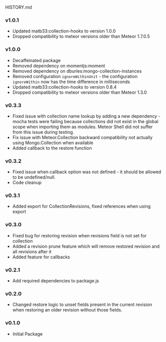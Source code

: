 HISTORY.md

### v1.0.1
 - Updated matb33:collection-hooks to version 1.0.0
 - Dropped compatibility to meteor versions older than Meteor 1.7.0.5

### v1.0.0
 - Decaffeinated package
 - Removed dependency on momentjs:moment
 - Removed dependency on dburles:mongo-collection-instances
 - Removed configuration `ignoreWithinUnit` - the configuration `ignoreWithin` now has the time difference in milliseconds
 - Updated matb33:collection-hooks to version 0.8.4
 - Dropped compatibility to meteor versions older than Meteor 1.3.0

### v0.3.3
 - Fixed issue with collection name lookup by adding a new dependency - mocha tests were failing because collections did not exist in the global scope when importing them as modules. Meteor Shell did not suffer from this issue during testing.
 - Fix issue with Meteor.Collection backward compatibility not actually using Mongo.Collection when available
 - Added callback to the restore function

### v0.3.2
  - Fixed issue when callback option was not defined - it should be allowed to be undefined/null.
  - Code cleanup

### v0.3.1
  - Added export for CollectionRevisions, fixed references when using export

### v0.3.0
  - Fixed bug for restoring revision when revisions field is not set for collection
  - Added a revision prune feature which will remove restored revision and all revisions after it
  - Added feature for callbacks

### v0.2.1
  - Add required dependencies to package.js

### v0.2.0
  - Changed restore logic to unset fields present in the current revision when restoring an older revision without those fields.

### v0.1.0
  - Initial Package
